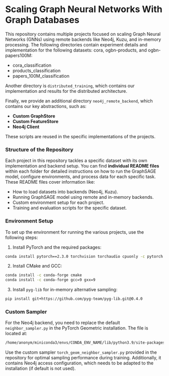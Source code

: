 # **Scaling Graph Neural Networks With Graph Databases**

This repository contains multiple projects focused on scaling Graph Neural Networks (GNNs) using remote backends like Neo4j, Kuzu, and in-memory processing. The following directories contain experiment details and implementation for the following datasets: cora, ogbn-products, and ogbn-papers100M:
- cora_classification
- products_classification
- papers_100M_classification

Another directory is ```distributed_training```, which contains our implementation and results for the distributed architecture.

Finally, we provide an additional directory ```neo4j_remote_backend```, which contains our key abstractions, such as:
- **Custom GraphStore**
- **Custom FeatureStore**
- **Neo4j Client**

These scripts are reused in the specific implementations of the projects.

### **Structure of the Repository**

Each project in this repository tackles a specific dataset with its own implementation and backend setup. You can find **individual README files** within each folder for detailed instructions on how to run the GraphSAGE model, configure environments, and process data for each specific task. These README files cover information like:
- How to load datasets into backends (Neo4j, Kuzu).
- Running GraphSAGE model using remote and in-memory backends.
- Custom environment setup for each project.
- Training and evaluation scripts for the specific dataset.

### **Environment Setup**

To set up the environment for running the various projects, use the following steps:

1. Install PyTorch and the required packages:
```bash
conda install pytorch==2.3.0 torchvision torchaudio cpuonly -c pytorch
```
2. Install CMake and GCC:
```bash
conda install -c conda-forge cmake
conda install -c conda-forge gcc=9 gxx=9
```
3. Install `pyg-lib` for in-memory alternative sampling:
```bash
pip install git+https://github.com/pyg-team/pyg-lib.git@0.4.0
```

### **Custom Sampler**

For the Neo4j backend, you need to replace the default `neighbor_sampler.py` in the PyTorch Geometric installation. The file is located at:
```bash
/home/anonym/miniconda3/envs/CONDA_ENV_NAME/lib/python3.9/site-packages/torch_geometric/sampler/neighbor_sampler.py
```
Use the custom sampler ```torch_geom_neighbor_sampler.py``` provided in the repository for optimal sampling performance during training. Additionally, it contains Neo4j access configuration, which needs to be adapted to the installation (if default is not used).